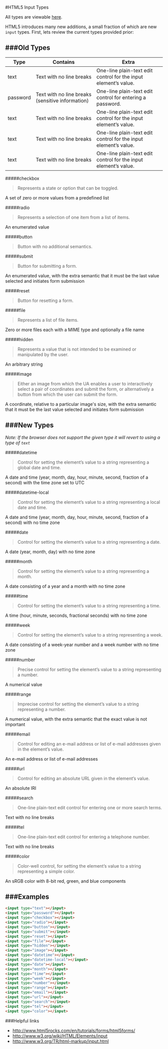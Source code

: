 #HTML5 Input Types

  All types are viewable [here](http://jsfiddle.net/ChaseWest/4pFmg/).

  HTML5 introduces many new additions, a small fraction of which are new `input` types. First, lets review the current types provided prior:

###Old Types
------



| Type  | Contains  | Extra | 
| ------------- | ------------- | ------------- |
| text  | Text with no line breaks  | One-line plain-text edit control for the input element’s value.  |
| password  | Text with no line breaks (sensitive information)  | One-line plain-text edit control for entering a password.  |
| text  | Text with no line breaks  | One-line plain-text edit control for the input element’s value.  |
| text  | Text with no line breaks  | One-line plain-text edit control for the input element’s value.  |
| text  | Text with no line breaks  | One-line plain-text edit control for the input element’s value.  |



#####checkbox

> Represents a state or option that can be toggled.

A set of zero or more values from a predefined list

#####radio

> Represents a selection of one item from a list of items. 

An enumerated value

#####button

> Button with no additional semantics.

#####submit

> Button for submitting a form. 

An enumerated value, with the extra semantic that it must be the last value selected and initiates form submission

#####reset

> Button for resetting a form.

#####file

> Represents a list of file items.

Zero or more files each with a MIME type and optionally a file name

#####hidden

> Represents a value that is not intended to be examined or manipulated by the user.

An arbitrary string

#####image

> Either an image from which the UA enables a user to interactively select a pair of coordinates and submit the form, or alternatively a button from which the user can submit the form.

A coordinate, relative to a particular image's size, with the extra semantic that it must be the last value selected and initiates form submission

###New Types
------

*Note: If the browser does not support the given type it will revert to using a type of `text`*

#####datetime

> Control for setting the element’s value to a string representing a global date and time.

A date and time (year, month, day, hour, minute, second, fraction of a second) with the time zone set to UTC

#####datetime-local

> Control for setting the element’s value to a string representing a local date and time.

A date and time (year, month, day, hour, minute, second, fraction of a second) with no time zone

#####date

> Control for setting the element’s value to a string representing a date.

A date (year, month, day) with no time zone

#####month

> Control for setting the element’s value to a string representing a month.

A date consisting of a year and a month with no time zone

#####time

> Control for setting the element’s value to a string representing a time.

A time (hour, minute, seconds, fractional seconds) with no time zone

#####week

> Control for setting the element’s value to a string representing a week.

A date consisting of a week-year number and a week number with no time zone

#####number

> Precise control for setting the element’s value to a string representing a number.

A numerical value

#####range

> Imprecise control for setting the element’s value to a string representing a number.

A numerical value, with the extra semantic that the exact value is not important

#####email

> Control for editing an e-mail address or list of e-mail addresses given in the element’s value.

An e-mail address or list of e-mail addresses

#####url

> Control for editing an absolute URL given in the element’s value.

An absolute IRI

#####search

> One-line plain-text edit control for entering one or more search terms.

Text with no line breaks

#####tel

> One-line plain-text edit control for entering a telephone number.

Text with no line breaks

#####color

> Color-well control, for setting the element’s value to a string representing a simple color.

An sRGB color with 8-bit red, green, and blue components

###Examples
------

```html
<input type="text"></input>
<input type="password"></input>
<input type="checkbox"></input>
<input type="radio"></input>
<input type="button"></input>
<input type="submit"></input>
<input type="reset"></input>
<input type="file"></input>
<input type="hidden"></input>
<input type="image"></input>
<input type="datetime"></input>
<input type="datetime-local"></input>
<input type="date"></input>
<input type="month"></input>
<input type="time"></input>
<input type="week"></input>
<input type="number"></input>
<input type="range"></input>
<input type="email"></input>
<input type="url"></input>
<input type="search"></input>
<input type="tel"></input>
<input type="color"></input>
```

###Helpful links

- http://www.html5rocks.com/en/tutorials/forms/html5forms/
- http://www.w3.org/wiki/HTML/Elements/input
- http://www.w3.org/TR/html-markup/input.html
